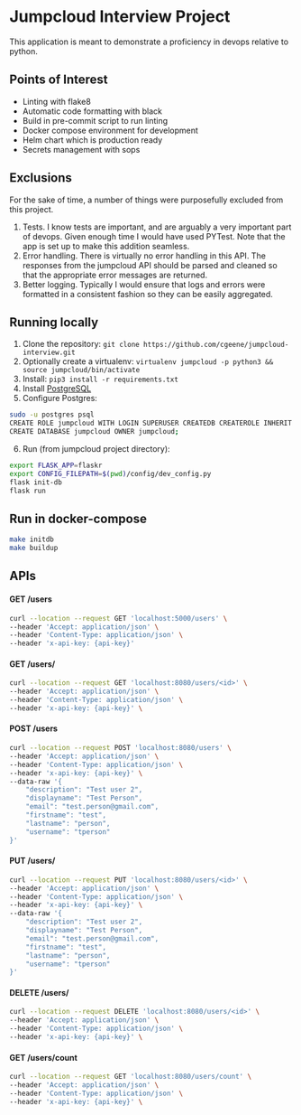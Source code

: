 # Jumpcloud Interview Project

This application is meant to demonstrate a proficiency in devops relative to python.

## Points of Interest

* Linting with flake8
* Automatic code formatting with black
* Build in pre-commit script to run linting
* Docker compose environment for development
* Helm chart which is production ready
* Secrets management with sops

## Exclusions

For the sake of time, a number of things were purposefully excluded from this project.
1. Tests. I know tests are important, and are arguably a very important part of devops. Given enough time I would have used PYTest. Note that the app is set up to make this addition seamless.
2. Error handling. There is virtually no error handling in this API. The responses from the jumpcloud API should be parsed and cleaned so that the appropriate error messages are returned.
3. Better logging. Typically I would ensure that logs and errors were formatted in a consistent fashion so they can be easily aggregated.

## Running locally

1. Clone the repository: `git clone https://github.com/cgeene/jumpcloud-interview.git`
2. Optionally create a virtualenv: `virtualenv jumpcloud -p python3 && source jumpcloud/bin/activate`
3. Install: `pip3 install -r requirements.txt`
4. Install [PostgreSQL](https://www.postgresql.org/download/)
5. Configure Postgres:
```bash
sudo -u postgres psql
CREATE ROLE jumpcloud WITH LOGIN SUPERUSER CREATEDB CREATEROLE INHERIT NOREPLICATION CONNECTION LIMIT -1 PASSWORD 'jumpcloud';
CREATE DATABASE jumpcloud OWNER jumpcloud;
```
6. Run (from jumpcloud project directory):
```bash
export FLASK_APP=flaskr
export CONFIG_FILEPATH=$(pwd)/config/dev_config.py
flask init-db
flask run
```

## Run in docker-compose
```bash
make initdb
make buildup
```

## APIs 

#### GET /users
```bash
curl --location --request GET 'localhost:5000/users' \
--header 'Accept: application/json' \
--header 'Content-Type: application/json' \
--header 'x-api-key: {api-key}'
```

#### GET /users/<id>
```bash
curl --location --request GET 'localhost:8080/users/<id>' \
--header 'Accept: application/json' \
--header 'Content-Type: application/json' \
--header 'x-api-key: {api-key}' \
```

#### POST /users
```bash
curl --location --request POST 'localhost:8080/users' \
--header 'Accept: application/json' \
--header 'Content-Type: application/json' \
--header 'x-api-key: {api-key}' \
--data-raw '{
    "description": "Test user 2",
    "displayname": "Test Person",
    "email": "test.person@gmail.com",
    "firstname": "test",
    "lastname": "person",
    "username": "tperson"
}'
```

#### PUT /users/<id>
```bash
curl --location --request PUT 'localhost:8080/users/<id>' \
--header 'Accept: application/json' \
--header 'Content-Type: application/json' \
--header 'x-api-key: {api-key}' \
--data-raw '{
    "description": "Test user 2",
    "displayname": "Test Person",
    "email": "test.person@gmail.com",
    "firstname": "test",
    "lastname": "person",
    "username": "tperson"
}'
```

#### DELETE /users/<id>
```bash
curl --location --request DELETE 'localhost:8080/users/<id>' \
--header 'Accept: application/json' \
--header 'Content-Type: application/json' \
--header 'x-api-key: {api-key}' \
```

#### GET /users/count
```bash
curl --location --request GET 'localhost:8080/users/count' \
--header 'Accept: application/json' \
--header 'Content-Type: application/json' \
--header 'x-api-key: {api-key}' \
```
